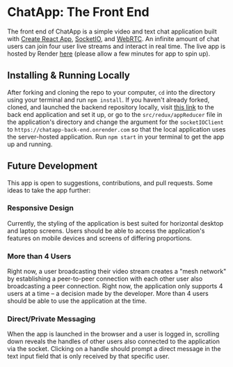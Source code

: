 # ChatApp: The Front End

The front end of ChatApp is a simple video and text chat application built with [Create React App](https://github.com/facebook/create-react-app), [SocketIO](https://github.com/socketio/socket.io), and [WebRTC](https://github.com/webrtc). An infinite amount of chat users can join four user live streams and interact in real time. The live app is hosted by Render [here](https://chatapp-front-end.onrender.com) (please allow a few minutes for app to spin up).

## Installing & Running Locally

After forking and cloning the repo to your computer, ```cd``` into the directory using your terminal and run ```npm install```. If you haven't already forked, cloned, and launched the backend repository locally, visit [this link](https://github.com/critsmet/chatapp-back-end) to the back end application and set it up, or go to the ```src/redux/appReducer``` file in the application's directory and change the argument for the ```socketIOClient``` to ```https://chatapp-back-end.onrender.com``` so that the local application uses the server-hosted application. Run ```npm start``` in your terminal to get the app up and running.

## Future Development

This app is open to suggestions, contributions, and pull requests. Some ideas to take the app further:

### Responsive Design

Currently, the styling of the application is best suited for horizontal desktop and laptop screens. Users should be able to access the application's features on mobile devices and screens of differing proportions.

### More than 4 Users

Right now, a user broadcasting their video stream creates a "mesh network" by establishing a peer-to-peer connection with each other user also broadcasting a peer connection. Right now, the application only supports 4 users at a time – a decision made by the developer. More than 4 users should be able to use the application at the time.

### Direct/Private Messaging

When the app is launched in the browser and a user is logged in, scrolling down reveals the handles of other users also connected to the application via the socket. Clicking on a handle should prompt a direct message in the text input field that is only received by that specific user.